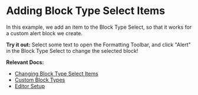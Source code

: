 # Adding Block Type Select Items

In this example, we add an item to the Block Type Select, so that it works for a custom alert block we create.

**Try it out:** Select some text to open the Formatting Toolbar, and click "Alert" in the Block Type Select to change the selected block!

**Relevant Docs:**

- [Changing Block Type Select Items](/docs/react/components/formatting-toolbar)
- [Custom Block Types](/docs/features/custom-schemas/custom-blocks)
- [Editor Setup](/docs/getting-started/editor-setup)
